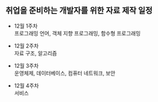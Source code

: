 ## 취업을 준비하는 개발자를 위한 자료 제작 일정

- 12월 1주차<br>
  프로그래밍 언어, 객체 지향 프로그래밍, 함수형 프로그래밍

- 12월 2주차<br>
  자료 구조, 알고리즘

- 12월 3주차<br>
  운영체제, 데이터베이스, 컴퓨터 네트워크, 보안

- 12월 4주차<br>
  서비스
